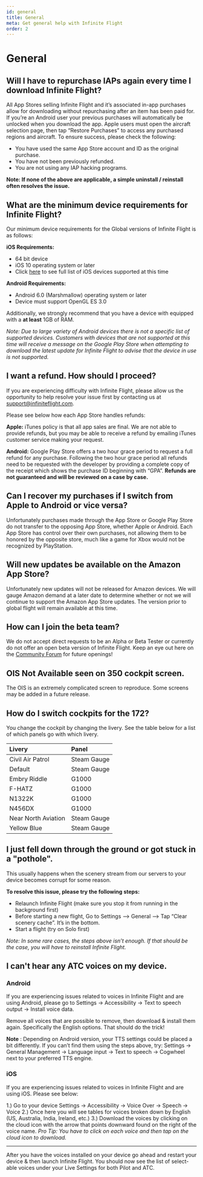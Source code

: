 ```yaml
---
id: general
title: General
meta: Get general help with Infinite Flight
order: 2
---
```


# General

## Will I have to repurchase IAPs again every time I download Infinite Flight?

All App Stores selling Infinite Flight and it’s associated in-app purchases allow for downloading without repurchasing after an item has been paid for. If you’re an Android user your previous purchases will automatically be unlocked when you download the app. Apple users must open the aircraft selection page, then tap “Restore Purchases” to access any purchased regions and aircraft. To ensure success, please check the following:

- You have used the same App Store account and ID as the original purchase.
- You have not been previously refunded.
- You are not using any IAP hacking programs.

**Note: If none of the above are applicable, a simple uninstall / reinstall often resolves the issue.**



## What are the minimum device requirements for Infinite Flight?

Our minimum device requirements for the Global versions of Infinite Flight is as follows:

**iOS Requirements:**

- 64 bit device
- iOS 10 operating system or later
- Click [here](https://developer.apple.com/library/content/documentation/DeviceInformation/Reference/iOSDeviceCompatibility/HardwareGPUInformation/HardwareGPUInformation.html#//apple_ref/doc/uid/TP40013599-CH106-SW1) to see full list of iOS devices supported at this time



**Android Requirements:**

- Android 6.0 (Marshmallow) operating system or later
- Device must support OpenGL ES 3.0

Additionally, we strongly recommend that you have a device with equipped with a **at least** 1GB of RAM.

*Note: Due to large variety of Android devices there is not a specific list of supported devices. Customers with devices that are not supported at this time will receive a message on the Google Play Store when attempting to download the latest update for Infinite Flight to advise that the device in use is not supported.*



## I want a refund. How should I proceed?

If you are experiencing difficulty with Infinite Flight, please allow us the opportunity to help resolve your issue first by contacting us at [support@infiniteflight.com](mailto:support@infiniteflight.com).

Please see below how each App Store handles refunds:

**Apple:** iTunes policy is that all app sales are final. We are not able to provide refunds, but you may be able to receive a refund by emailing iTunes customer service making your request.

**Android:** Google Play Store offers a two hour grace period to request a full refund for any purchase. Following the two hour grace period all refunds need to be requested with the developer by providing a complete copy of the receipt which shows the purchase ID beginning with “GPA”. **Refunds are not guaranteed and will be reviewed on a case by case.**



## Can I recover my purchases if I switch from Apple to Android or vice versa?

Unfortunately purchases made through the App Store or Google Play Store do not transfer to the opposing App Store, whether Apple or Android. Each App Store has control over their own purchases, not allowing them to be honored by the opposite store, much like a game for Xbox would not be recognized by PlayStation.



## Will new updates be available on the Amazon App Store?

Unfortunately new updates will not be released for Amazon devices. We will gauge Amazon demand at a later date to determine whether or not we will continue to support the Amazon App Store updates. The version prior to global flight will remain available at this time.



## How can I join the beta team?

We do not accept direct requests to be an Alpha or Beta Tester or currently do not offer an open beta version of Infinite Flight. Keep an eye out here on the [Community Forum](https://community.infiniteflight.com) for future openings!



## OIS Not Available seen on 350 cockpit screen.

The OIS is an extremely complicated screen to reproduce. Some screens may be added in a future release.



## How do I switch cockpits for the 172?

You change the cockpit by changing the livery. See the table below for a list of which panels go with which livery.

| Livery              | Panel       |
| :------------------ | :---------- |
| Civil Air Patrol    | Steam Gauge |
| Default             | Steam Gauge |
| Embry Riddle        | G1000       |
| F-HATZ              | G1000       |
| N1322K              | G1000       |
| N456DX              | G1000       |
| Near North Aviation | Steam Gauge |
| Yellow Blue         | Steam Gauge |



## I just fell down through the ground or got stuck in a "pothole".

This usually happens when the scenery stream from our servers to your device becomes corrupt for some reason.

**To resolve this issue, please try the following steps:**

- Relaunch Infinite Flight (make sure you stop it from running in the background first)
- Before starting a new flight, Go to Settings —> General —> Tap “Clear scenery cache”. It’s in the bottom.
- Start a flight (try on Solo first)

*Note: In some rare cases, the steps above isn’t enough. If that should be the case, you will have to reinstall Infinite Flight.*



## I can't hear any ATC voices on my device.

### Android

If you are experiencing issues related to voices in Infinite Flight and are using Android, please go to Settings -> Accessibility -> Text to speech output -> Install voice data.

Remove all voices that are possible to remove, then download & install them again. Specifically the English options. That should do the trick!

**Note** :
Depending on Android version, your TTS settings could be placed a bit differently. If you can’t find them using the steps above, try:
Settings -> General Management -> Language input -> Text to speech -> Cogwheel next to your preferred TTS engine.



### iOS

If you are experiencing issues related to voices in Infinite Flight and are using iOS. Please see below: 

1.) Go to your device Settings -> Accessibility -> Voice Over -> Speech -> Voice
2.) Once here you will see tables for voices broken down by English (US, Australia, India, Ireland, etc.)
3.) Download the voices by clicking on the cloud icon with the arrow that points downward found on the right of the voice name. *Pro Tip: You have to click on each voice and then tap on the cloud icon to download.*

------

After you have the voices installed on your device go ahead and restart your device & then launch Infinite Flight. You should now see the list of select-able voices under your Live Settings for both Pilot and ATC.







